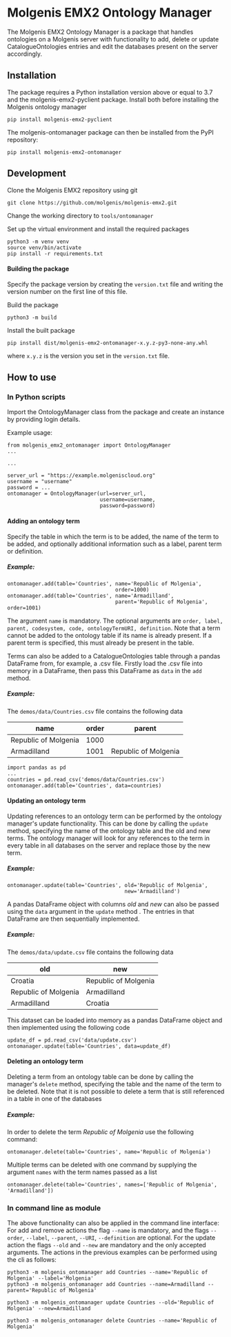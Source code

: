 # Molgenis EMX2 Ontology Manager

The Molgenis EMX2 Ontology Manager is a package that handles ontologies on a Molgenis server with functionality to add, delete or update CatalogueOntologies entries and edit the databases present on the server accordingly.

## Installation

The package requires a Python installation version above or equal to 3.7 and the molgenis-emx2-pyclient package.
Install both before installing the Molgenis ontology manager

    pip install molgenis-emx2-pyclient

The molgenis-ontomanager package can then be installed from the PyPI repository:

    pip install molgenis-emx2-ontomanager

## Development
Clone the Molgenis EMX2 repository using git
    
    git clone https://github.com/molgenis/molgenis-emx2.git

Change the working directory to `tools/ontomanager`

Set up the virtual environment and install the required packages

    python3 -m venv venv
    source venv/bin/activate
    pip install -r requirements.txt

#### Building the package
Specify the package version by creating the `version.txt` file and writing the version number on the first line of this file. 


Build the package

    python3 -m build

Install the built package

    pip install dist/molgenis-emx2-ontomanager-x.y.z-py3-none-any.whl
where `x.y.z` is the version you set in the `version.txt` file.


## How to use

### In Python scripts
Import the OntologyManager class from the package and create an instance by providing login details.

Example usage:

    from molgenis_emx2_ontomanager import OntologyManager
    ...

    ...

    server_url = "https://example.molgeniscloud.org"
    username = "username"
    password = ...
    ontomanager = OntologyManager(url=server_url, 
                                  username=username, 
                                  password=password)

#### Adding an ontology term
Specify the table in which the term is to be added, the name of the term to be added, and optionally additional information such as a label, parent term or definition.

##### Example:

    ontomanager.add(table='Countries', name='Republic of Molgenia', 
                                       order=1000)
    ontomanager.add(table='Countries', name='Armadilland',
                                       parent='Republic of Molgenia', order=1001)

The argument `name` is mandatory. 
The optional arguments are `order, label, parent, codesystem, code, ontologyTermURI, definition`.
Note that a term cannot be added to the ontology table if its name is already present.
If a parent term is specified, this must already be present in the table.

Terms can also be added to a CatalogueOntologies table through a pandas DataFrame from, for example, a .csv file.
Firstly load the .csv file into memory in a DataFrame, then pass this DataFrame as `data` in the `add` method.

##### Example:
The `demos/data/Countries.csv` file contains the following data

| name                 |   order | parent               |
|----------------------|---------|----------------------|
| Republic of Molgenia |    1000 |                      |
| Armadilland          |    1001 | Republic of Molgenia |

    import pandas as pd
    ...
    countries = pd.read_csv('demos/data/Countries.csv')
    ontomanager.add(table='Countries', data=countries)

#### Updating an ontology term
Updating references to an ontology term can be performed by the ontology manager's update functionality.
This can be done by calling the `update` method, specifying the name of the ontology table and the old and new terms.
The ontology manager will look for any references to the term in every table in all databases on the server and replace those by the new term.

##### Example:

    ontomanager.update(table='Countries', old='Republic of Molgenia',
                                          new='Armadilland')

A pandas DataFrame object with columns _old_ and _new_ can also be passed using the `data` argument in the `update` method  .
The entries in that DataFrame are then sequentially implemented.

##### Example:
The `demos/data/update.csv` file contains the following data

| old                  | new                  |
|----------------------|----------------------|
| Croatia              | Republic of Molgenia |
| Republic of Molgenia | Armadilland          |
| Armadilland          | Croatia              |

This dataset can be loaded into memory as a pandas DataFrame object and then implemented using the following code
    
    update_df = pd.read_csv('data/update.csv')
    ontomanager.update(table='Countries', data=update_df)


#### Deleting an ontology term
Deleting a term from an ontology table can be done by calling the manager's `delete` method, specifying the table and the name of the term to be deleted.
Note that it is not possible to delete a term that is still referenced in a table in one of the databases

##### Example:
In order to delete the term _Republic of Molgenia_ use the following command:

    ontomanager.delete(table='Countries', name='Republic of Molgenia')  

Multiple terms can be deleted with one command by supplying the argument `names` with the term names passed as a list

    ontomanager.delete(table='Countries', names=['Republic of Molgenia', 'Armadilland'])  

### In command line as module
The above functionality can also be applied in the command line interface:
For add and remove actions the flag `--name` is mandatory, and the flags `--order`, `--label`, `--parent`, `--URI`, `--definition` are optional.
For the update action the flags `--old` and `--new` are mandatory and the only accepted arguments.
The actions in the previous examples can be performed using the cli as follows:

    python3 -m molgenis_ontomanager add Countries --name='Republic of Molgenia' --label='Molgenia'
    python3 -m molgenis_ontomanager add Countries --name=Armadilland --parent='Republic of Molgenia'

    python3 -m molgenis_ontomanager update Countries --old='Republic of Molgenia' --new=Armadilland

    python3 -m molgenis_ontomanager delete Countries --name='Republic of Molgenia'
